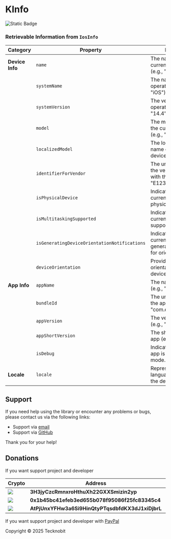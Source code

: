 # KInfo

![Static Badge](https://img.shields.io/badge/ios-445E91?link=https%3A%2F%2Fimg.shields.io%2Fbadge%2Fandroid-4280511051)

### Retrievable Information from `IosInfo`

| **Category**    | **Property**                                 | **Description**                                                                           | **Source**                                                            |
|-----------------|----------------------------------------------|-------------------------------------------------------------------------------------------|-----------------------------------------------------------------------|
| **Device Info** | `name`                                       | The name of the current iOS device (e.g., "iPhone 12").                                   | `UIDevice.currentDevice.name`                                         |
|                 | `systemName`                                 | The name of the iOS operating system (e.g., "iOS").                                       | `UIDevice.currentDevice.systemName`                                   |
|                 | `systemVersion`                              | The version of the iOS operating system (e.g., "14.4").                                   | `UIDevice.currentDevice.systemVersion`                                |
|                 | `model`                                      | The model identifier of the current iOS device (e.g., "iPhone12,1").                      | `UIDevice.currentDevice.model`                                        |
|                 | `localizedModel`                             | The localized model name of the current iOS device (e.g., "iPhone").                      | `UIDevice.currentDevice.localizedModel`                               |
|                 | `identifierForVendor`                        | The unique identifier for the vendor associated with the app (e.g., "E123456789").        | `UIDevice.currentDevice.identifierForVendor.UUIDString`               |
|                 | `isPhysicalDevice`                           | Indicates whether the current device is physical or a simulator.                          | `NSProcessInfo.processInfo.environment`                               |
|                 | `isMultitaskingSupported`                    | Indicates whether the current iOS device supports multitasking.                           | `UIDevice.currentDevice.isMultitaskingSupported()`                    |
|                 | `isGeneratingDeviceOrientationNotifications` | Indicates whether the current device is generating notifications for orientation changes. | `UIDevice.currentDevice.isGeneratingDeviceOrientationNotifications()` |
|                 | `deviceOrientation`                          | Provides the current orientation of the iOS device.                                       | `IosDeviceOrientationImpl`                                            |
| **App Info**    | `appName`                                    | The name of the app (e.g., "MyApp").                                                      | `NSBundle.mainBundle.infoDictionary`                                  |
|                 | `bundleId`                                   | The unique identifier for the app bundle (e.g., "com.example.myapp").                     | `NSBundle.mainBundle.bundleIdentifier`                                |
|                 | `appVersion`                                 | The version of the app (e.g., "1.0.0").                                                   | `NSBundle.mainBundle.infoDictionary`                                  |
|                 | `appShortVersion`                            | The short version of the app (e.g., "1.0").                                               | `NSBundle.mainBundle.infoDictionary`                                  |
|                 | `isDebug`                                    | Indicates whether the app is running in debug mode.                                       | `Platform.isDebugBinary`                                              |
| **Locale**      | `locale`                                     | Represents the current language and region of the device.                                 | `NSLocale.currentLocale`                                              |

## Support

If you need help using the library or encounter any problems or bugs, please contact us via the
following links:

- Support via <a href="mailto:infotecknobitcompany@gmail.com">email</a>
- Support via <a href="https://github.com/N7ghtm4r3/KInfo/issues/new">GitHub</a>

Thank you for your help!

## Donations

If you want support project and developer

| Crypto                                                                                              | Address                                          | Network  |
|-----------------------------------------------------------------------------------------------------|--------------------------------------------------|----------|
| ![](https://img.shields.io/badge/Bitcoin-000000?style=for-the-badge&logo=bitcoin&logoColor=white)   | **3H3jyCzcRmnxroHthuXh22GXXSmizin2yp**           | Bitcoin  |
| ![](https://img.shields.io/badge/Ethereum-3C3C3D?style=for-the-badge&logo=Ethereum&logoColor=white) | **0x1b45bc41efeb3ed655b078f95086f25fc83345c4**   | Ethereum |
| ![](https://img.shields.io/badge/Solana-000?style=for-the-badge&logo=Solana&logoColor=9945FF)       | **AtPjUnxYFHw3a6Si9HinQtyPTqsdbfdKX3dJ1xiDjbrL** | Solana   |

If you want support project and developer
with <a href="https://www.paypal.com/donate/?hosted_button_id=5QMN5UQH7LDT4">PayPal</a>

Copyright © 2025 Tecknobit